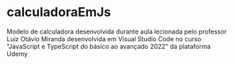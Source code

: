 # calculadoraEmJs
Modelo de calculadora desenvolvida durante aula lecionada pelo professor Luiz Otávio Miranda 
desenvolvida em Visual Studio Code no curso "JavaScript e TypeScript do básico ao avançado 2022" da plataforma Udemy
